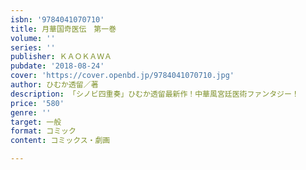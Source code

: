 ```yaml
---
isbn: '9784041070710'
title: 月華国奇医伝　第一巻
volume: ''
series: ''
publisher: ＫＡＯＫＡＷＡ
pubdate: '2018-08-24'
cover: 'https://cover.openbd.jp/9784041070710.jpg'
author: ひむか透留／著
description: 「シノビ四重奏」ひむか透留最新作！中華風宮廷医術ファンタジー！
price: '580'
genre: ''
target: 一般
format: コミック
content: コミックス・劇画

---
```

